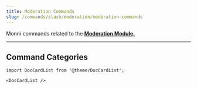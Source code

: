 ```yaml
---
title: Moderation Commands
slug: /commands/slash/moderation/moderation-commands
---
```

Monni commands related to the **[Moderation Module.](/modules/moderation)**

---
## Command Categories

```mdx-code-block
import DocCardList from '@theme/DocCardList';

<DocCardList />
```